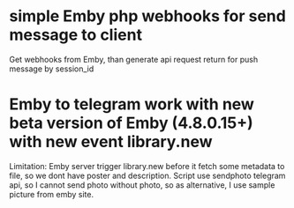 # simple Emby php webhooks for send message to client
Get webhooks from Emby, than generate api request return for push message by session_id

# Emby to telegram work with new beta version of Emby (4.8.0.15+) with new event library.new
Limitation:
Emby server trigger library.new before it fetch some metadata to file, so we dont have poster and description.
Script use sendphoto telegram api, so I cannot send photo without photo, so as alternative, I use sample picture from emby site.
